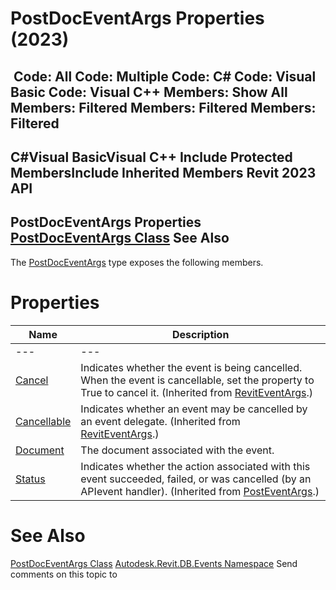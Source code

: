 # PostDocEventArgs Properties (2023)

﻿
 Code: All Code: Multiple Code: C# Code: Visual Basic Code: Visual C++  Members: Show All Members: Filtered Members: Filtered Members: Filtered   
---  
C#Visual BasicVisual C++
Include Protected MembersInclude Inherited Members
Revit 2023 API  
---  
PostDocEventArgs Properties  
[PostDocEventArgs Class](a9b656a0-233e-4204-9013-02aa12666814.md "PostDocEventArgs Class") See Also  
---  
The [PostDocEventArgs](a9b656a0-233e-4204-9013-02aa12666814.md "PostDocEventArgs Class") type exposes the following members.
# Properties
| Name | Description |
| --- | --- |
| --- | --- | --- |
| [Cancel](a6f19b89-d365-6163-81e5-57849581e27e.md "Cancel Property") | Indicates whether the event is being cancelled. When the event is cancellable, set the property to True to cancel it.  (Inherited from [RevitEventArgs](2995a67a-3135-8032-a92a-079b6f9d6954.md "RevitEventArgs Class").) |
| [Cancellable](57e27fac-4938-589c-154d-5d2e60d89bae.md "Cancellable Property") | Indicates whether an event may be cancelled by an event delegate.  (Inherited from [RevitEventArgs](2995a67a-3135-8032-a92a-079b6f9d6954.md "RevitEventArgs Class").) |
| [Document](b1f41f00-2a6f-99f6-c68e-7b51f82fedcb.md "Document Property") | The document associated with the event. |
| [Status](915572e2-dd04-ab0f-44b5-1f00d1d276d7.md "Status Property") | Indicates whether the action associated with this event succeeded, failed, or was cancelled (by an APIevent handler).  (Inherited from [PostEventArgs](05247367-aa2f-b928-f820-c03e297d59d1.md "PostEventArgs Class").) |

# See Also
[PostDocEventArgs Class](a9b656a0-233e-4204-9013-02aa12666814.md "PostDocEventArgs Class")
[Autodesk.Revit.DB.Events Namespace](b86712d6-83b3-e044-8016-f9881ecd3800.md "Autodesk.Revit.DB.Events Namespace")
Send comments on this topic to 